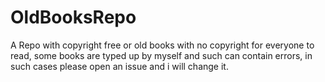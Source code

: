 # OldBooksRepo
A Repo with copyright free or old books with no copyright for everyone to read, some books are typed up by myself and such can contain errors, in such cases please open an issue and i will change it. 
